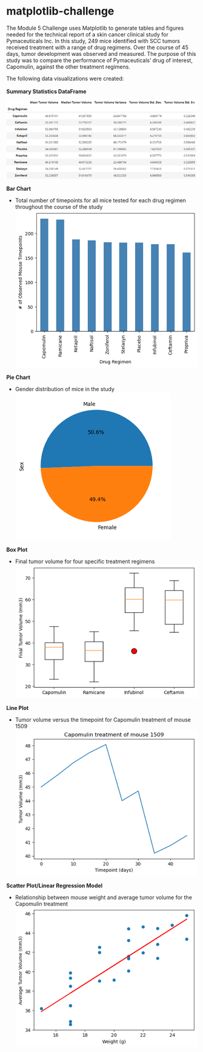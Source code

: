 # matplotlib-challenge
The Module 5 Challenge uses Matplotlib to generate tables and figures needed for the technical report of a skin cancer clinical study for Pymaceuticals Inc.
In this study, 249 mice identified with SCC tumors received treatment with a range of drug regimens. Over the course of 45 days, tumor development was observed and measured. The purpose of this study was to compare the performance of Pymaceuticals’ drug of interest, Capomulin, against the other treatment regimens.

The following data visualizations were created:<br><br>
**Summary Statistics DataFrame**<br>

![image](https://github.com/RachaelCaldwell/matplotlib-challenge/blob/main/Pymaceuticals/images/Summary%20Statistics.png) <br>

**Bar Chart**
* Total number of timepoints for all mice tested for each drug regimen throughout the course of the study
![image](https://github.com/RachaelCaldwell/matplotlib-challenge/blob/main/Pymaceuticals/images/Bar%20Chart.png?raw=true) <br>

**Pie Chart**
* Gender distribution of mice in the study <br>
![image](https://github.com/RachaelCaldwell/matplotlib-challenge/blob/main/Pymaceuticals/images/Pie%20Chart.png?raw=true) <br>

**Box Plot**
* Final tumor volume for four specific treatment regimens
![image](https://github.com/RachaelCaldwell/matplotlib-challenge/blob/main/Pymaceuticals/images/Box%20Plot.png)

**Line Plot**
* Tumor volume versus the timepoint for Capomulin treatment of mouse 1509
![image](https://github.com/RachaelCaldwell/matplotlib-challenge/blob/main/Pymaceuticals/images/Line%20Plot.png?raw=true)

**Scatter Plot/Linear Regression Model**
* Relationship between mouse weight and average tumor volume for the Capomulin treatment
![image](https://github.com/RachaelCaldwell/matplotlib-challenge/blob/main/Pymaceuticals/images/Correlation%20and%20Regression%20Chart.png?raw=true)
